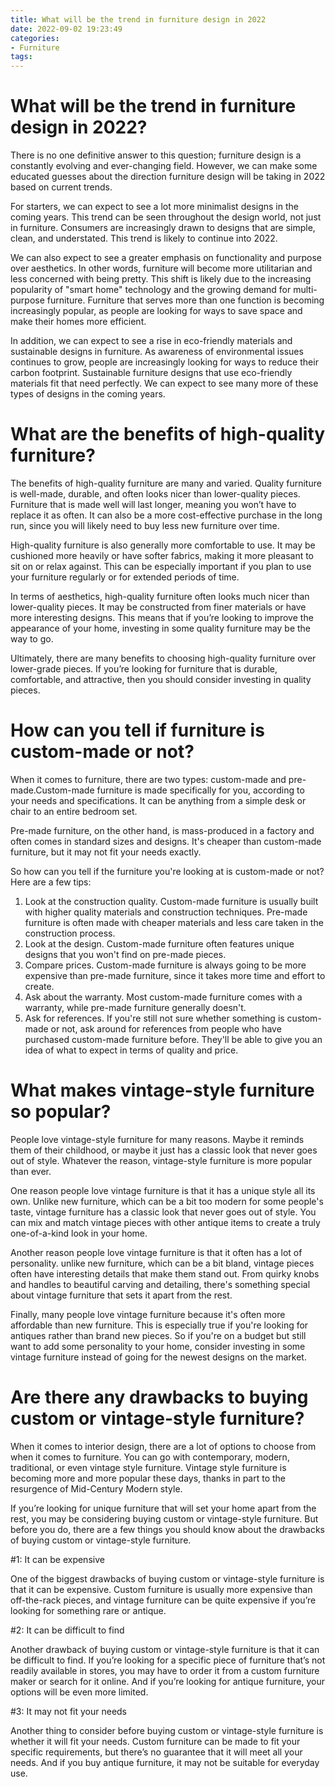 ```yaml
---
title: What will be the trend in furniture design in 2022
date: 2022-09-02 19:23:49
categories:
- Furniture
tags:
---
```



#  What will be the trend in furniture design in 2022?

There is no one definitive answer to this question; furniture design is a constantly evolving and ever-changing field. However, we can make some educated guesses about the direction furniture design will be taking in 2022 based on current trends.

For starters, we can expect to see a lot more minimalist designs in the coming years. This trend can be seen throughout the design world, not just in furniture. Consumers are increasingly drawn to designs that are simple, clean, and understated. This trend is likely to continue into 2022.

We can also expect to see a greater emphasis on functionality and purpose over aesthetics. In other words, furniture will become more utilitarian and less concerned with being pretty. This shift is likely due to the increasing popularity of "smart home" technology and the growing demand for multi-purpose furniture. Furniture that serves more than one function is becoming increasingly popular, as people are looking for ways to save space and make their homes more efficient.

In addition, we can expect to see a rise in eco-friendly materials and sustainable designs in furniture. As awareness of environmental issues continues to grow, people are increasingly looking for ways to reduce their carbon footprint. Sustainable furniture designs that use eco-friendly materials fit that need perfectly. We can expect to see many more of these types of designs in the coming years.

#  What are the benefits of high-quality furniture?

The benefits of high-quality furniture are many and varied. Quality furniture is well-made, durable, and often looks nicer than lower-quality pieces. Furniture that is made well will last longer, meaning you won’t have to replace it as often. It can also be a more cost-effective purchase in the long run, since you will likely need to buy less new furniture over time.

High-quality furniture is also generally more comfortable to use. It may be cushioned more heavily or have softer fabrics, making it more pleasant to sit on or relax against. This can be especially important if you plan to use your furniture regularly or for extended periods of time.

In terms of aesthetics, high-quality furniture often looks much nicer than lower-quality pieces. It may be constructed from finer materials or have more interesting designs. This means that if you’re looking to improve the appearance of your home, investing in some quality furniture may be the way to go.

Ultimately, there are many benefits to choosing high-quality furniture over lower-grade pieces. If you’re looking for furniture that is durable, comfortable, and attractive, then you should consider investing in quality pieces.

#  How can you tell if furniture is custom-made or not?

When it comes to furniture, there are two types: custom-made and pre-made.Custom-made furniture is made specifically for you, according to your needs and specifications. It can be anything from a simple desk or chair to an entire bedroom set.

Pre-made furniture, on the other hand, is mass-produced in a factory and often comes in standard sizes and designs. It's cheaper than custom-made furniture, but it may not fit your needs exactly.

So how can you tell if the furniture you're looking at is custom-made or not? Here are a few tips:

1. Look at the construction quality. Custom-made furniture is usually built with higher quality materials and construction techniques. Pre-made furniture is often made with cheaper materials and less care taken in the construction process.
2. Look at the design. Custom-made furniture often features unique designs that you won't find on pre-made pieces.
3. Compare prices. Custom-made furniture is always going to be more expensive than pre-made furniture, since it takes more time and effort to create.
4. Ask about the warranty. Most custom-made furniture comes with a warranty, while pre-made furniture generally doesn't.
5. Ask for references. If you're still not sure whether something is custom-made or not, ask around for references from people who have purchased custom-made furniture before. They'll be able to give you an idea of what to expect in terms of quality and price.

#  What makes vintage-style furniture so popular?

People love vintage-style furniture for many reasons. Maybe it reminds them of their childhood, or maybe it just has a classic look that never goes out of style. Whatever the reason, vintage-style furniture is more popular than ever.

One reason people love vintage furniture is that it has a unique style all its own. Unlike new furniture, which can be a bit too modern for some people's taste, vintage furniture has a classic look that never goes out of style. You can mix and match vintage pieces with other antique items to create a truly one-of-a-kind look in your home.

Another reason people love vintage furniture is that it often has a lot of personality. unlike new furniture, which can be a bit bland, vintage pieces often have interesting details that make them stand out. From quirky knobs and handles to beautiful carving and detailing, there's something special about vintage furniture that sets it apart from the rest.

Finally, many people love vintage furniture because it's often more affordable than new furniture. This is especially true if you're looking for antiques rather than brand new pieces. So if you're on a budget but still want to add some personality to your home, consider investing in some vintage furniture instead of going for the newest designs on the market.

#  Are there any drawbacks to buying custom or vintage-style furniture?

When it comes to interior design, there are a lot of options to choose from when it comes to furniture. You can go with contemporary, modern, traditional, or even vintage style furniture. Vintage style furniture is becoming more and more popular these days, thanks in part to the resurgence of Mid-Century Modern style.

If you’re looking for unique furniture that will set your home apart from the rest, you may be considering buying custom or vintage-style furniture. But before you do, there are a few things you should know about the drawbacks of buying custom or vintage-style furniture.

#1: It can be expensive

One of the biggest drawbacks of buying custom or vintage-style furniture is that it can be expensive. Custom furniture is usually more expensive than off-the-rack pieces, and vintage furniture can be quite expensive if you’re looking for something rare or antique.

#2: It can be difficult to find

Another drawback of buying custom or vintage-style furniture is that it can be difficult to find. If you’re looking for a specific piece of furniture that’s not readily available in stores, you may have to order it from a custom furniture maker or search for it online. And if you’re looking for antique furniture, your options will be even more limited.

#3: It may not fit your needs

Another thing to consider before buying custom or vintage-style furniture is whether it will fit your needs. Custom furniture can be made to fit your specific requirements, but there’s no guarantee that it will meet all your needs. And if you buy antique furniture, it may not be suitable for everyday use.